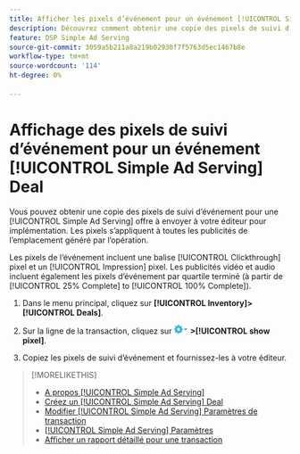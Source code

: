 ```yaml
---
title: Afficher les pixels d’événement pour un événement [!UICONTROL Simple Ad Serving] Deal
description: Découvrez comment obtenir une copie des pixels de suivi d’événement pour un événement [!UICONTROL Simple Ad Serving] accord.
feature: DSP Simple Ad Serving
source-git-commit: 3059a5b211a8a219b02930f7f5763d5ec1467b8e
workflow-type: tm+mt
source-wordcount: '114'
ht-degree: 0%

---
```


# Affichage des pixels de suivi d’événement pour un événement [!UICONTROL Simple Ad Serving] Deal

Vous pouvez obtenir une copie des pixels de suivi d’événement pour une [!UICONTROL Simple Ad Serving] offre à envoyer à votre éditeur pour implémentation. Les pixels s’appliquent à toutes les publicités de l’emplacement généré par l’opération.

Les pixels de l’événement incluent une balise [!UICONTROL Clickthrough] pixel et un [!UICONTROL Impression] pixel. Les publicités vidéo et audio incluent également les pixels d’événement par quartile terminé (à partir de [!UICONTROL 25% Complete] to [!UICONTROL 100% Complete]).

1. Dans le menu principal, cliquez sur **[!UICONTROL Inventory]>[!UICONTROL Deals]**.

1. Sur la ligne de la transaction, cliquez sur ![Menu Options](/help/dsp/assets/options-menu.png) **>[!UICONTROL show pixel]**.

1. Copiez les pixels de suivi d’événement et fournissez-les à votre éditeur.

>[!MORELIKETHIS]
>
>* [A propos [!UICONTROL Simple Ad Serving]](simple-deal-about.md)
>* [Créez un [!UICONTROL Simple Ad Serving] Deal](simple-deal-create.md)
>* [Modifier [!UICONTROL Simple Ad Serving] Paramètres de transaction](simple-deal-edit.md)
>* [[!UICONTROL Simple Ad Serving] Paramètres](simple-deal-settings.md)
>* [Afficher un rapport détaillé pour une transaction](/help/dsp/inventory/deal-view-report.md)

